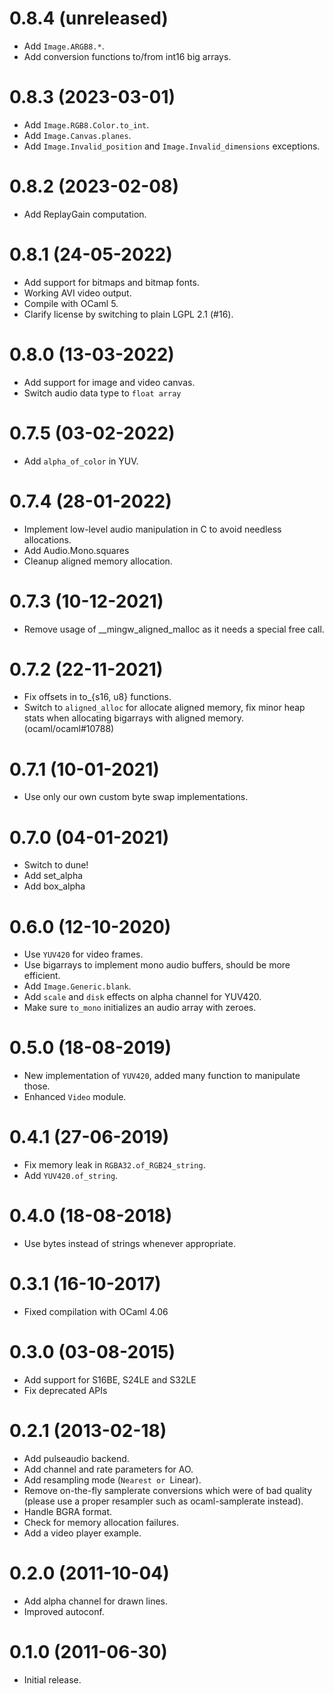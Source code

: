 0.8.4 (unreleased)
=====
- Add `Image.ARGB8.*`.
- Add conversion functions to/from int16 big arrays.

0.8.3 (2023-03-01)
=====
- Add `Image.RGB8.Color.to_int`.
- Add `Image.Canvas.planes`.
- Add `Image.Invalid_position` and `Image.Invalid_dimensions` exceptions.

0.8.2 (2023-02-08)
=====
- Add ReplayGain computation.

0.8.1 (24-05-2022)
=====
- Add support for bitmaps and bitmap fonts.
- Working AVI video output.
- Compile with OCaml 5.
- Clarify license by switching to plain LGPL 2.1 (#16).

0.8.0 (13-03-2022)
=====
- Add support for image and video canvas.
- Switch audio data type to `float array`

0.7.5 (03-02-2022)
=====
* Add `alpha_of_color` in YUV.

0.7.4 (28-01-2022)
=====
* Implement low-level audio manipulation in C
  to avoid needless allocations.
* Add Audio.Mono.squares
* Cleanup aligned memory allocation.

0.7.3 (10-12-2021)
=====
* Remove usage of __mingw_aligned_malloc as it needs a special free call.

0.7.2 (22-11-2021)
=====
* Fix offsets in to_{s16, u8} functions.
* Switch to `aligned_alloc` for allocate aligned
  memory, fix minor heap stats when allocating
  bigarrays with aligned memory. (ocaml/ocaml#10788)

0.7.1 (10-01-2021)
=====
* Use only our own custom byte swap implementations.

0.7.0 (04-01-2021)
======
* Switch to dune!
* Add set_alpha
* Add box_alpha

0.6.0 (12-10-2020)
=====
- Use `YUV420` for video frames.
- Use bigarrays to implement mono audio buffers, should be more efficient.
- Add `Image.Generic.blank`.
- Add `scale` and `disk` effects on alpha channel for YUV420.
- Make sure `to_mono` initializes an audio array with zeroes.

0.5.0 (18-08-2019)
=====
* New implementation of `YUV420`, added many function to manipulate those.
* Enhanced `Video` module.

0.4.1 (27-06-2019)
=====
* Fix memory leak in `RGBA32.of_RGB24_string`.
* Add `YUV420.of_string`.

0.4.0 (18-08-2018)
=====
* Use bytes instead of strings whenever appropriate.

0.3.1 (16-10-2017)
=====
* Fixed compilation with OCaml 4.06

0.3.0 (03-08-2015)
=====
* Add support for S16BE, S24LE and S32LE
* Fix deprecated APIs

0.2.1 (2013-02-18)
=====
* Add pulseaudio backend.
* Add channel and rate parameters for AO.
* Add resampling mode (`Nearest or `Linear).
* Remove on-the-fly samplerate conversions which were of bad quality (please
  use a proper resampler such as ocaml-samplerate instead).
* Handle BGRA format.
* Check for memory allocation failures.
* Add a video player example.

0.2.0 (2011-10-04)
=====
* Add alpha channel for drawn lines.
* Improved autoconf.

0.1.0 (2011-06-30)
=====
* Initial release.
